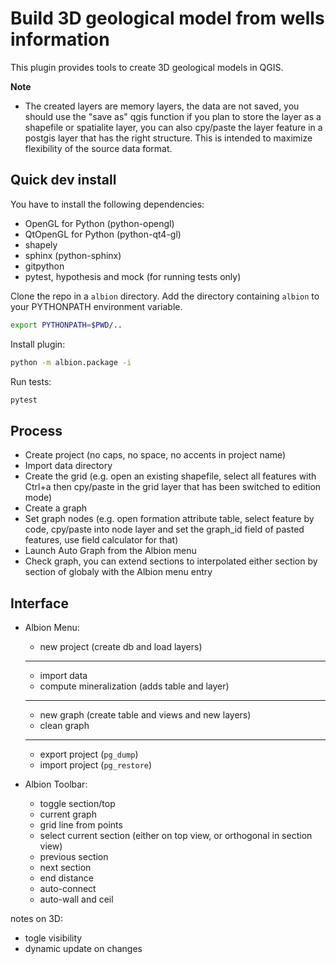 # Build 3D geological model from wells information

This plugin provides tools to create 3D geological models in QGIS.

**Note**
  - The created layers are memory layers, the data are not saved, you should use the "save as" qgis function if you plan to store the layer as a shapefile or spatialite layer, you can also cpy/paste the layer feature in a postgis layer that has the right structure. This is intended to maximize flexibility of the source data format.

## Quick dev install


You have to install the following dependencies:

  - OpenGL for Python (python-opengl)
  - QtOpenGL for Python (python-qt4-gl)
  - shapely
  - sphinx (python-sphinx)
  - gitpython
  - pytest, hypothesis and mock (for running tests only)

Clone the repo in a `albion` directory. Add the directory containing `albion` to your PYTHONPATH environment variable.

```sh
export PYTHONPATH=$PWD/..
```

Install plugin:
```sh
python -m albion.package -i
```

Run tests:
```sh
pytest
```


## Process

- Create project (no caps, no space, no accents in project name)
- Import data directory
- Create the grid (e.g. open an existing shapefile, select all features with Ctrl+a then cpy/paste in the grid layer that has been switched to edition mode)
- Create a graph
- Set graph nodes (e.g. open formation attribute table, select feature by code, cpy/paste into node layer and set the graph_id field of pasted features, use field calculator for that)
- Launch Auto Graph from the Albion menu
- Check graph, you can extend sections to interpolated either section by section of globaly with the Albion menu entry


## Interface

- Albion Menu:
    - new project (create db and load layers)
    - --
    - import data
    - compute mineralization (adds table and layer)
    - --
    - new graph (create table and views and new layers)
    - clean graph
    - --
    - export project (`pg_dump`)
    - import project (`pg_restore`)

- Albion Toolbar:
    - toggle section/top
    - current graph
    - grid line from points
    - select current section (either on top view, or orthogonal in section view)
    - previous section
    - next section
    - end distance
    - auto-connect
    - auto-wall and ceil

notes on 3D:
- togle visibility
- dynamic update on changes

